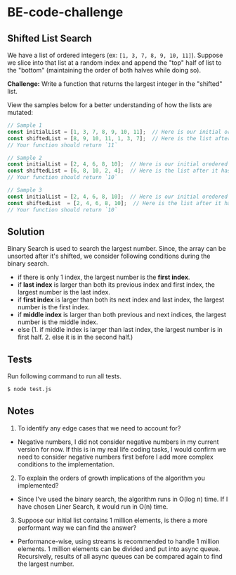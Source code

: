 # BE-code-challenge
## Shifted List Search

We have a list of ordered integers (ex: `[1, 3, 7, 8, 9, 10, 11]`). Suppose we slice into that list at a random index and append the "top" half of list to the "bottom" (maintaining the order of both halves while doing so).

**Challenge:** Write a function that returns the largest integer in the "shifted" list.

View the samples below for a better understanding of how the lists are mutated:

```javascript
// Sample 1
const initialList = [1, 3, 7, 8, 9, 10, 11];  // Here is our initial ordered list
const shiftedList = [8, 9, 10, 11, 1, 3, 7];  // Here is the list after it has been sliced (at index 3) and shifted
// Your function should return `11`

// Sample 2
const initialList = [2, 4, 6, 8, 10];  // Here is our initial oredered list
const shiftedList = [6, 8, 10, 2, 4];  // Here is the list after it has been sliced (at index 2) and shifted
// Your function should return `10`

// Sample 3
const initialList = [2, 4, 6, 8, 10];  // Here is our initial oredered list
const shiftedList  = [2, 4, 6, 8, 10];  // Here is the list after it has been sliced (at index 0) and shifted
// Your function should return `10`
```
## Solution

Binary Search is used to search the largest number. Since, the array can be unsorted after it's shifted, we consider following conditions during the binary search. 
- if there is only 1 index, the largest number is the **first index**.
- if **last index** is larger than both its previous index and first index, the largest number is the last index.
- if **first index** is larger than both its next index and last index, the largest number is the first index.
- if **middle index** is larger than both previous and next indices, the largest number is the middle index.
- else (1. if middle index is larger than last index, the largest number is in first half. 2. else it is in the second half.)


## Tests

Run following command to run all tests. 

```sh
$ node test.js
```


## Notes
1. To identify any edge cases that we need to account for?
  - Negative numbers, I did not consider negative numbers in my current version for now. If this is in my real life coding tasks, I would confirm we need to consider negative numbers first before I add more complex conditions to the implementation.
2. To explain the orders of growth implications of the algorithm you implemented?
  - Since I've used the binary search, the algorithm runs in O(log n) time. If I have chosen Liner Search, it would run in O(n) time.
3. Suppose our initial list contains 1 million elements, is there a more performant way we can find the answer?
  - Performance-wise, using streams is recommended to handle 1 million elements. 1 million elements can be divided and put into async queue. Recursively, results of all async queues can be compared again to find the largest number.
